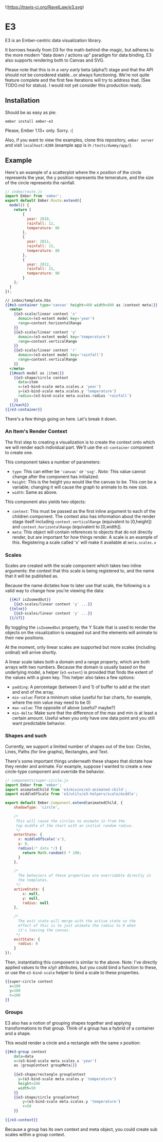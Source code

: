 !(https://travis-ci.org/RavelLaw/e3.svg)

# E3

E3 is an Ember-centric data visualization library. 

It borrows heavily from D3 for the math-behind-the-magic, but adheres to the more modern "data down / actions up" paradigm for data binding. E3 also supports rendering both to Canvas and SVG. 

Please note that this is in a *very early* beta (alpha?) stage and that the API should not be considered stable...or always functioning. We're not quite feature complete and the first few iterations will try to address that. (See TODO.md for status). I would not yet consider this production ready. 

## Installation
Should be as easy as pie:

```
ember install ember-e3
```

Please, Ember 1.13+ only. Sorry. :(  

Also, if you want to view the examples, clone this repository, `ember server` and visit `localhost:4200` (example app is in `/tests/dummy/app/`).

## Example
Here's an example of a scatterplot where the x position of the circle represents the year, the y position represents the temerature, and the size of the circle represents the rainfall. 

```javascript
// index/route.js
import Ember from 'ember';
export default Ember.Route.extend({
  model() {
    return [
    	{
    	  year: 2010,
    	  rainfall: 12,
    	  temperature: 86
    	},
    	{
    	  year: 2011,
    	  rainfall: 15,
    	  temperature: 88
    	},
    	{
    	  year: 2012,
    	  rainfall: 21,
    	  temperature: 90
    	}
    ];
  }
});
```
```handlebars
// index/template.hbs
{{#e3-container type='canvas' height=400 width=800 as |context meta|}}
  <meta>
    {{e3-scale/linear context 'x'
      domain=(e3-extent model key='year')
      range=context.horizontalRange
    }}
    {{e3-scale/linear context 'y'
      domain=(e3-extent model key='temperature')
      range=context.verticalRange
    }}
    {{e3-scale/linear context 'r'
      domain=(e3-extent model key='rainfall')
      range=context.verticalRange
    }}
  </meta>
  {{#each model as |item|}}
    {{e3-shape/circle context
      data=item
      x=(e3-bind-scale meta.scales.x 'year')
      y=(e3-bind-scale meta.scales.y 'temperature')
      radius=(e3-bind-scale meta.scales.radius 'rainfall')
    }}
  {{/each}}
{{/e3-container}}
```

There's a few things going on here. Let's break it down. 

### An Item's Render Context
The first step to creating a visualization is to create the context onto which we will render each individual part. We'll use the `e3-container` component to create one.

This component takes a number of parameters:

- `type`: This can either be `'canvas'` or `'svg'`. *Note:* This value cannot change after the component has initialized.
- `height`: This is the height you would like the canvas to be. This *can* be a variable; changing it will cause the graph to animate to its new size. 
- `width`: Same as above. 

This component also yields two objects:

- `context`: This must be passed as the first inline argument to each of the children component. The context also has information about the render stage itself including `context.verticalRange` (equivalent to [0,height]) and `context.horizontalRange` (equivalent to [0,width]). 
- `meta`: This object will contain references to objects that do not directly render, but are important for *how* things render. A scale is an example of this. Registering a scale called 'x' will make it available at `meta.scales.x`

### Scales
Scales are created with the scale component which takes two inline arguments: the context that this scale is being registered to, and the name that it will be published as. 

Because the name dictates how to later use that scale, the following is a valid way to change how you're viewing the data:

```handlebars
  {{#if isZoomedOut}}
    {{e3-scales/linear context 'y' ...}}
  {{else}}
    {{e3-scales/linear context 'y' ...}}
  {{/if}}
```

By toggling the `isZoomedOut` property, the Y Scale that is used to render the objects on the visualization is swapped out and the elements will animate to their new positions. 

At the moment, only linear scales are supported but more scales (including ordinal) will arrive shortly. 

A linear scale takes both a domain and a range property, which are both arrays with two numbers. Because the domain is usually based on the underlying model, a helper (`e3-extent`) is provided that finds the extent of the values with a given key. This helper also takes a few options:

- `padding`: A percentage (between 0 and 1) of buffer to add at the start and end of the array.
- `min-value`: Force a minimum value (useful for bar charts, for example, where the min value may need to be 0)
- `max-value`: The opposite of above (useful? maybe?)
- `min-delta`: Make sure that the difference of the max and min is at least a certain amount. Useful when you only have one data point and you still want predictable behavior. 

### Shapes and such
Currently, we support a limited number of shapes out of the box: Circles, Lines, Paths (for line graphs), Rectangles, and Text. 

There's some important things underneath these shapes that dictate how they render and animate. For example, suppose I wanted to create a new circle-type component and override the behavior.

```javascript
// components/super-circle.js
import Ember from 'ember';
import animatedChild from 'e3/mixins/e3-animated-child';
import middleOfScale from 'e3/utils/e3-helpers/scale/middle';

export default Ember.Component.extend(animatedChild, {
	shadowType: 'circle',
	
	/*
	 This will cause the circles to animate in from the 
	 top middle of the chart with an initial random radius.
	 */
	enterState: {
	  x: middleOfScale('x'), 
	  y: 0,
	  radius(/* data */) {
	    return Math.random() * 100;
	  }
	},
	
	/*
	  The behaviors of these properties are overridable directly in 
	  the templates. 
	 */
	activeState: {
		x: null,
		y: null,
		radius: null
	},
	
	/*
	  The exit state will merge with the active state so the 
	  effect of this is to just animate the radius to 0 when 
	  it's leaving the canvas.
	 */
	exitState: {
	  radius: 0
	}
});
```

Then, instantiating this component is similar to the above. Note: I've directly applied values to the x/y/r attributes, but you could bind a function to these, or use the `e3-bind-scale` helper to bind a scale to these properties.

```handlebars
{{super-circle context 
  x=100
  y=100
  r=100
}}
```

### Groups
E3 also has a notion of grouping shapes together and applying transformations to that group. Think of a group has a hybrid of a container and a shape. 

This would render a circle and a rectangle with the same x position:

```handlebars
{{#e3-group context 
	data=data
	x=(e3-bind-scale meta.scales.x 'year')
	as |groupContext groupMeta|}}
	
	{{e3-shape/rectangle groupContext
	  y=(e3-bind-scale meta.scales.y 'temperature')
	  height=100
	  width=50
	}}
	{{e3-shape/circle groupContext
		y=(e3-bind-scale meta.scales.y 'temperature')
		r=50
	}}
	
{{/e3-context}}
```

Because a group has its own context and meta object, you could create sub scales within a group context. 